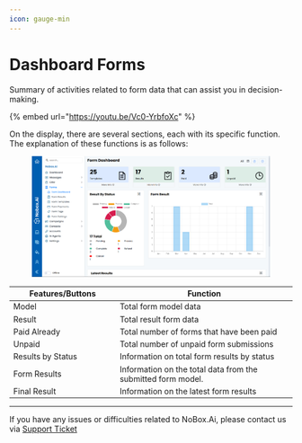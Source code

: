 ```yaml
---
icon: gauge-min
---
```


# Dashboard Forms

Summary of activities related to form data that can assist you in decision-making.

{% embed url="https://youtu.be/Vc0-YrbfoXc" %}

On the display, there are several sections, each with its specific function. The explanation of these functions is as follows:

<figure><img src="../../.gitbook/assets/Screenshot 2025-07-04 132315.png" alt=""><figcaption></figcaption></figure>

<table><thead><tr><th width="175.4000244140625">Features/Buttons</th><th>Function</th></tr></thead><tbody><tr><td>Model</td><td>Total form model data</td></tr><tr><td>Result</td><td>Total result form data</td></tr><tr><td>Paid Already</td><td>Total number of forms that have been paid</td></tr><tr><td>Unpaid</td><td>Total number of unpaid form submissions</td></tr><tr><td>Results by Status</td><td>Information on total form results by status</td></tr><tr><td>Form Results</td><td>Information on the total data from the submitted form model.</td></tr><tr><td>Final Result</td><td>Information on the latest form results</td></tr></tbody></table>

***

If you have any issues or difficulties related to NoBox.Ai, please contact us via [Support Ticket](https://crm.mynobox.com/clients/tickets)
